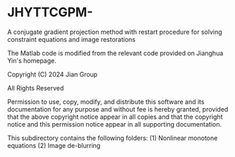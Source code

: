# JHYTTCGPM-<PRPTTCGPM>
A conjugate gradient projection method with restart procedure for solving constraint equations and image restorations

The Matlab code is modified from the relevant code provided on Jianghua Yin's homepage.

Copyright (C) 2024 Jian Group

All Rights Reserved

Permission to use, copy, modify, and distribute this software and its documentation for any purpose and without fee is hereby granted, provided that the above copyright notice appear in all copies and that the copyright notice and this permission notice appear in all supporting documentation.

This subdirectory contains the following folders:
(1) Nonlinear monotone equations
(2) Image de-blurring
